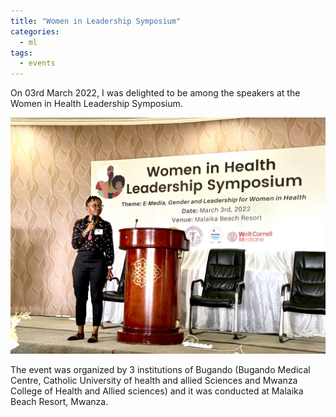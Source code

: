 ```yaml
---
title: "Women in Leadership Symposium"
categories:
  - ml
tags:
  - events
---
```

On 03rd March 2022, I was delighted to be among the speakers at the Women in Health Leadership Symposium.

<img src="/assets/images/Bugando2.jpeg" class="align-center" alt=""> 

The event was organized by 3 institutions of Bugando (Bugando Medical Centre, Catholic University of health and allied Sciences and Mwanza College of Health and Allied sciences) and it was conducted at Malaika Beach Resort, Mwanza.

<img src="/assets/images/Bugando1.JPG" class="align-center" alt="">  
 
